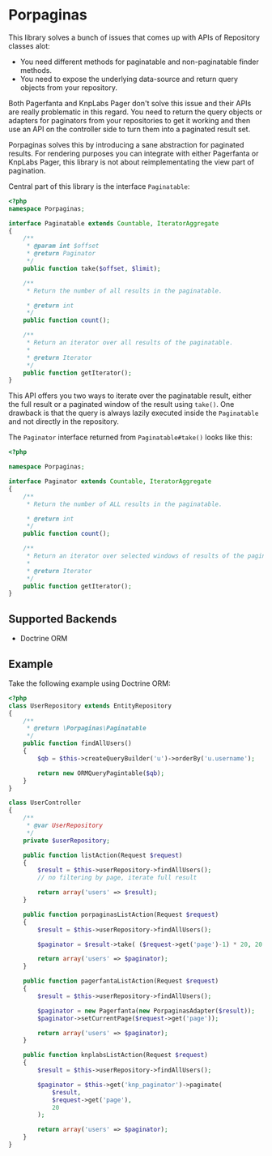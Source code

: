 # Porpaginas

This library solves a bunch of issues that comes up with APIs of Repository
classes alot:

- You need different methods for paginatable and non-paginatable finder
  methods.
- You need to expose the underlying data-source and return query objects from
  your repository.

Both Pagerfanta and KnpLabs Pager don't solve this issue and their APIs are
really problematic in this regard. You need to return the query objects or
adapters for paginators from your repositories to get it working and then use
an API on the controller side to turn them into a paginated result set.

Porpaginas solves this by introducing a sane abstraction for paginated results.
For rendering purposes you can integrate with either Pagerfanta or KnpLabs
Pager, this library is not about reimplementating the view part of pagination.

Central part of this library is the interface `Paginatable`:

```php
<?php
namespace Porpaginas;

interface Paginatable extends Countable, IteratorAggregate
{
    /**
     * @param int $offset
     * @return Paginator
     */
    public function take($offset, $limit);

    /**
     * Return the number of all results in the paginatable.

     * @return int
     */
    public function count();

    /**
     * Return an iterator over all results of the paginatable.
     * 
     * @return Iterator
     */
    public function getIterator();
}
```

This API offers you two ways to iterate over the paginatable result,
either the full result or a paginated window of the result using ``take()``.
One drawback is that the query is always lazily executed inside
the ``Paginatable`` and not directly in the repository.

The ``Paginator`` interface returned from ``Paginatable#take()``
looks like this:

```php
<?php

namespace Porpaginas;

interface Paginator extends Countable, IteratorAggregate
{
    /**
     * Return the number of ALL results in the paginatable.

     * @return int
     */
    public function count();

    /**
     * Return an iterator over selected windows of results of the paginatable.
     * 
     * @return Iterator
     */
    public function getIterator();
}
```

## Supported Backends

- Doctrine ORM

## Example

Take the following example using Doctrine ORM:

```php
<?php
class UserRepository extends EntityRepository
{
    /**
     * @return \Porpaginas\Paginatable
     */
    public function findAllUsers()
    {
        $qb = $this->createQueryBuilder('u')->orderBy('u.username');

        return new ORMQueryPagintable($qb);
    }
}

class UserController
{
    /**
     * @var UserRepository
     */
    private $userRepository;

    public function listAction(Request $request)
    {
        $result = $this->userRepository->findAllUsers();
        // no filtering by page, iterate full result

        return array('users' => $result);
    }

    public function porpaginasListAction(Request $request)
    {
        $result = $this->userRepository->findAllUsers();

        $paginator = $result->take( ($request->get('page')-1) * 20, 20 );

        return array('users' => $paginator);
    }

    public function pagerfantaListAction(Request $request)
    {
        $result = $this->userRepository->findAllUsers();

        $paginator = new Pagerfanta(new PorpaginasAdapter($result));
        $paginator->setCurrentPage($request->get('page'));

        return array('users' => $paginator);
    }

    public function knplabsListAction(Request $request)
    {
        $result = $this->userRepository->findAllUsers();

        $paginator = $this->get('knp_paginator')->paginate(
            $result,
            $request->get('page'),
            20
        );

        return array('users' => $paginator);
    }
}
```
